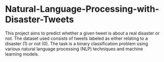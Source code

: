 # Natural-Language-Processing-with-Disaster-Tweets
This project aims to predict whether a given tweet is about a real disaster or not. The dataset used consists of tweets labeled as either relating to a disaster (1) or not (0). The task is a binary classification problem using various natural language processing (NLP) techniques and machine learning models.
